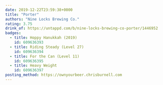 ```yaml
---
date: 2019-12-22T23:59:38+0000
title: "Porter"
authors: "Nine Locks Brewing Co."
rating: 3.75
drink_of: https://untappd.com/b/nine-locks-brewing-co-porter/1446952
badges:
  - title: Hoppy Hanukkah (2019)
    id: 609636393
  - title: Riding Steady (Level 27)
    id: 609636394
  - title: For the Can (Level 11)
    id: 609636395
  - title: Heavy Weight
    id: 609636397
posting_method: https://ownyourbeer.chrisburnell.com
---
```

